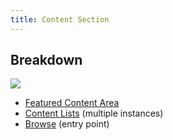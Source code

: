 ```yaml
---
title: Content Section
---
```


## Breakdown

![](/images/templates/content-section.png)

* [Featured Content Area](/design-system/components/featured-content-area)
* [Content Lists](/design-system/components/content-list) (multiple instances)
* [Browse](#) (entry point)

